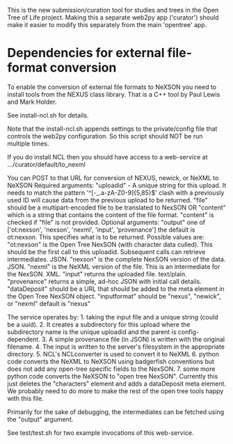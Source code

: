 This is the new submission/curation tool for studies and trees in the Open Tree of Life project. Making this a separate web2py app ('curator') should make it easier to modify this separately from the main 'opentree' app.


Dependencies for external file-format conversion
================================================
To enable the conversion of external file formats to NeXSON you need to install tools
from the NEXUS class library. That is a C++ tool by Paul Lewis and Mark Holder.

See install-ncl.sh for details.

Note that the install-ncl.sh appends settings to the private/config file that controls the web2py configuration. So this script should NOT be run multiple times. 

If you do install NCL then you should have access to a web-service at .../curator/default/to_nexml

You can POST to that URL for conversion of NEXUS, newick, or NeXML to NeXSON
Required arguments:
    "uploadid" - A unique string for this upload. It needs
        to match the pattern '^[-_.a-zA-Z0-9]{5,85}$'
        clash with a previously used ID will cause data from the
        previous upload to be returned.
    "file" should be a multipart-encoded file to be translated to NexSON
          OR
    "content" which is a string that contains the content of the file
        format. "content" is checked if "file" is not provided.
Optional arguments:
    "output" one of ['ot:nexson', 'nexson', 'nexml', 'input', 'provenance']
        the default is ot:nexson. This specifies what is to be returned.
        Possible values are: 
        "ot:nexson" is the Open Tree NexSON (with character data culled).
            This should be the first call to this uploadid. Subsequent
            calls can retrieve intermediates. JSON.
        "nexson" is the complete NexSON version of the data. JSON.
        "nexml" is the NeXML version of the file. This is an intermediate
            for the NexSON. XML.
        "input" returns the uploaded file. text/plain.
        "provenance" returns a simple, ad-hoc JSON with initial call details.
    "dataDeposit" should be a URL that should be added to the meta element
        in the Open Tree NexSON object.
    "inputformat" should be "nexus", "newick", or "nexml"
        default is "nexus"

The service operates by:
    1. taking the input file and a unique string (could be a uuid).
    2. It creates a subdirectory for this upload where the subdirectory name
        is the unique uploadid and the parent is config-dependent.
    3. A simple provenance file (in JSON) is written with the original filename.
    4. The input is written to the server's filesystem in the appropriate directory.
    5. NCL's NCLconverter is used to convert it to NeXML
    6. python code converts the NeXML to NeXSON using badgerfish conventions
        but does not add any open-tree specific fields to the NexSON.
    7. some more python code converts the NeXSON to "open tree NexSON". Currently this just deletes the "characters" element and adds a dataDeposit meta element. We probably need to do more to make the rest of the open tree tools happy with this file.

Primarily for the sake of debugging, the intermediates can be fetched using the "output" argument.

See test/test.sh for two example invocations of this web-service.
